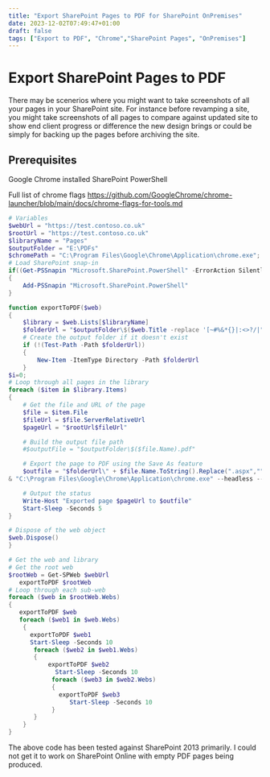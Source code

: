 ```yaml
---
title: "Export SharePoint Pages to PDF for SharePoint OnPremises"
date: 2023-12-02T07:49:47+01:00
draft: false
tags: ["Export to PDF", "Chrome","SharePoint Pages", "OnPremises"]
---
```


# Export SharePoint Pages to PDF

There may be scenerios where you might want to take screenshots of all your pages in your SharePoint site. For instance before revamping a site, you might take screenshots of all pages to compare against updated site to show end client progress or difference the new design brings or could be simply for backing up the pages before archiving the site.

## Prerequisites

Google Chrome installed
SharePoint PowerShell


Full list of chrome flags https://github.com/GoogleChrome/chrome-launcher/blob/main/docs/chrome-flags-for-tools.md

```PowerShell
# Variables
$webUrl = "https://test.contoso.co.uk"
$rootUrl = "https://test.contoso.co.uk"
$libraryName = "Pages"
$outputFolder = "E:\PDFs"
$chromePath = "C:\Program Files\Google\Chrome\Application\chrome.exe";
# Load SharePoint snap-in
if((Get-PSSnapin "Microsoft.SharePoint.PowerShell" -ErrorAction SilentlyContinue) -eq $null) 
{
    Add-PSSnapin "Microsoft.SharePoint.PowerShell"
}

function exportToPDF($web)
{
    $library = $web.Lists[$libraryName]
    $folderUrl = "$outputFolder\$($web.Title -replace '[~#%&*{}|:<>?/|"]', '_'  )";
    # Create the output folder if it doesn't exist
    if (!(Test-Path -Path $folderUrl))
    {
        New-Item -ItemType Directory -Path $folderUrl
    }
$i=0;
# Loop through all pages in the library
foreach ($item in $library.Items)
{
    # Get the file and URL of the page
    $file = $item.File
    $fileUrl = $file.ServerRelativeUrl
    $pageUrl = "$rootUrl$fileUrl"

    # Build the output file path
    #$outputFile = "$outputFolder\$($file.Name).pdf"

    # Export the page to PDF using the Save As feature
    $outfile = "$folderUrl\" + $file.Name.ToString().Replace(".aspx","")+ "_"+ $i++ + ".pdf"
& "C:\Program Files\Google\Chrome\Application\chrome.exe" --headless --disableGPU --print-to-pdf="$outfile" "$pageUrl"

    # Output the status
    Write-Host "Exported page $pageUrl to $outfile"
    Start-Sleep -Seconds 5
}

# Dispose of the web object
$web.Dispose()
}

# Get the web and library
# Get the root web
$rootWeb = Get-SPWeb $webUrl
   exportToPDF $rootWeb
# Loop through each sub-web
foreach ($web in $rootWeb.Webs)
{
   exportToPDF $web
   foreach ($web1 in $web.Webs)
    {
      exportToPDF $web1
      Start-Sleep -Seconds 10
       foreach ($web2 in $web1.Webs)
       {
           exportToPDF $web2
             Start-Sleep -Seconds 10
            foreach ($web3 in $web2.Webs)
            {
              exportToPDF $web3
                 Start-Sleep -Seconds 10
            }
       }
    }
}
```

The above code has been tested against SharePoint 2013 primarily. I could not get it to work on SharePoint Online with empty PDF pages being produced. 